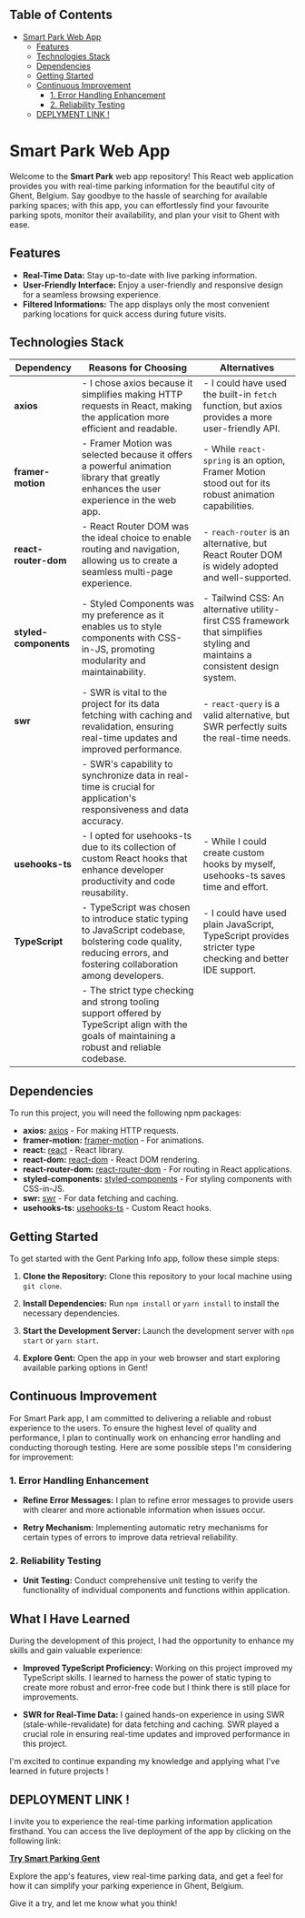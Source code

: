 ## Table of Contents

- [Smart Park Web App](#smart-park-web-app)
  - [Features](#features)
  - [Technologies Stack](#technologies-stack)
  - [Dependencies](#dependencies)
  - [Getting Started](#getting-started)
  - [Continuous Improvement](#continuous-improvement)
    - [1. Error Handling Enhancement](#1-error-handling-enhancement)
    - [2. Reliability Testing](#2-reliability-testing)
  - [DEPLYMENT LINK !](#deployment-link-!)

# Smart Park Web App

Welcome to the **Smart Park** web app repository! This React web application provides you with real-time parking information for the beautiful city of Ghent, Belgium. Say goodbye to the hassle of searching for available parking spaces; with this app, you can effortlessly find your favourite parking spots, monitor their availability, and plan your visit to Ghent with ease.

## Features

- **Real-Time Data:** Stay up-to-date with live parking information.
- **User-Friendly Interface:** Enjoy a user-friendly and responsive design for a seamless browsing experience.
- **Filtered Informations:** The app displays only the most convenient parking locations for quick access during future visits.

## Technologies Stack

| Dependency            | Reasons for Choosing                                                                                                                                               | Alternatives                                                                                                                 |
| --------------------- | ------------------------------------------------------------------------------------------------------------------------------------------------------------------ | ---------------------------------------------------------------------------------------------------------------------------- |
| **axios**             | - I chose axios because it simplifies making HTTP requests in React, making the application more efficient and readable.                                           | - I could have used the built-in `fetch` function, but axios provides a more user-friendly API.                              |
| **framer-motion**     | - Framer Motion was selected because it offers a powerful animation library that greatly enhances the user experience in the web app.                              | - While `react-spring` is an option, Framer Motion stood out for its robust animation capabilities.                          |
| **react-router-dom**  | - React Router DOM was the ideal choice to enable routing and navigation, allowing us to create a seamless multi-page experience.                                  | - `reach-router` is an alternative, but React Router DOM is widely adopted and well-supported.                               |
| **styled-components** | - Styled Components was my preference as it enables us to style components with CSS-in-JS, promoting modularity and maintainability.                               | - Tailwind CSS: An alternative utility-first CSS framework that simplifies styling and maintains a consistent design system. |
| **swr**               | - SWR is vital to the project for its data fetching with caching and revalidation, ensuring real-time updates and improved performance.                            | - `react-query` is a valid alternative, but SWR perfectly suits the real-time needs.                                         |
|                       | - SWR's capability to synchronize data in real-time is crucial for application's responsiveness and data accuracy.                                                 |                                                                                                                              |
| **usehooks-ts**       | - I opted for usehooks-ts due to its collection of custom React hooks that enhance developer productivity and code reusability.                                    | - While I could create custom hooks by myself, usehooks-ts saves time and effort.                                            |
| **TypeScript**        | - TypeScript was chosen to introduce static typing to JavaScript codebase, bolstering code quality, reducing errors, and fostering collaboration among developers. | - I could have used plain JavaScript, TypeScript provides stricter type checking and better IDE support.                     |
|                       | - The strict type checking and strong tooling support offered by TypeScript align with the goals of maintaining a robust and reliable codebase.                    |                                                                                                                              |

## Dependencies

To run this project, you will need the following npm packages:

- **axios:** [axios](https://www.npmjs.com/package/axios) - For making HTTP requests.
- **framer-motion:** [framer-motion](https://www.npmjs.com/package/framer-motion) - For animations.
- **react:** [react](https://www.npmjs.com/package/react) - React library.
- **react-dom:** [react-dom](https://www.npmjs.com/package/react-dom) - React DOM rendering.
- **react-router-dom:** [react-router-dom](https://www.npmjs.com/package/react-router-dom) - For routing in React applications.
- **styled-components:** [styled-components](https://www.npmjs.com/package/styled-components) - For styling components with CSS-in-JS.
- **swr:** [swr](https://www.npmjs.com/package/swr) - For data fetching and caching.
- **usehooks-ts:** [usehooks-ts](https://www.npmjs.com/package/usehooks-ts) - Custom React hooks.

## Getting Started

To get started with the Gent Parking Info app, follow these simple steps:

1. **Clone the Repository:** Clone this repository to your local machine using `git clone`.

2. **Install Dependencies:** Run `npm install` or `yarn install` to install the necessary dependencies.

3. **Start the Development Server:** Launch the development server with `npm start` or `yarn start`.

4. **Explore Gent:** Open the app in your web browser and start exploring available parking options in Gent!

## Continuous Improvement

For Smart Park app, I am committed to delivering a reliable and robust experience to the users. To ensure the highest level of quality and performance, I plan to continually work on enhancing error handling and conducting thorough testing. Here are some possible steps I'm considering for improvement:

### 1. Error Handling Enhancement

- **Refine Error Messages:** I plan to refine error messages to provide users with clearer and more actionable information when issues occur.

- **Retry Mechanism:** Implementing automatic retry mechanisms for certain types of errors to improve data retrieval reliability.

### 2. Reliability Testing

- **Unit Testing:** Conduct comprehensive unit testing to verify the functionality of individual components and functions within application.

## What I Have Learned

During the development of this project, I had the opportunity to enhance my skills and gain valuable experience:

- **Improved TypeScript Proficiency:** Working on this project improved my TypeScript skills. I learned to harness the power of static typing to create more robust and error-free code but I think there is still place for improvements.

- **SWR for Real-Time Data:** I gained hands-on experience in using SWR (stale-while-revalidate) for data fetching and caching. SWR played a crucial role in ensuring real-time updates and improved performance in this project.

I'm excited to continue expanding my knowledge and applying what I've learned in future projects !

## DEPLOYMENT LINK !

I invite you to experience the real-time parking information application firsthand. You can access the live deployment of the app by clicking on the following link:

[**Try Smart Parking Gent**](https://smart-parking-gent.netlify.app)

Explore the app's features, view real-time parking data, and get a feel for how it can simplify your parking experience in Ghent, Belgium.

Give it a try, and let me know what you think!
